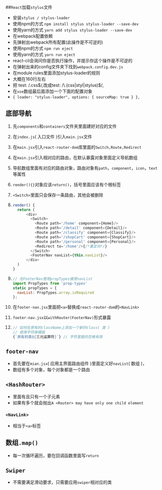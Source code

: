 ##`React`加载`stylus`文件
- 安装`stylus / stylus-loader`
- 使用npm的方式
  ``npm install stylus stylus-loader --save-dev``
- 使用yarn的方式
  ``yarn add stylus stylus-loader --save-dev``
- 在webpack配置依赖
- 先弹射出webpack所有配置(此操作是不可逆的)
- 使用npm的方式
  ``npm run eject``
- 使用yarn的方式
  ``yarn run eject``
- react-cli会询问你是否执行操作，并提示你这个操作是不可逆的
- 在弹射出来的config文件夹下找到`webpack.config.dev.js`
- 在module rules里面添加stylus-loader的规则
- 大概在160行左右
- 把 test: /\.css$/,改成test: /\.(css|styl|stylus)$/,
- 在`use`数组最后面添加一个下面的配置对象
- `{
         loader: "stylus-loader",
         options: {
           sourceMap: true
         }
       },`

## 底部导航

1. 先`components`和`containers`文件夹里面建好对应的文件

2. 在`index.js`( 入口文件 )引入`main.jsx`文件

3. 在`main.jsx`引入`react-router-dom`库里面的`Switch,Route,Redirect`

4. 在`main.jsx`引入相对应的路由，在默认暴露对象里面定义导航数组

5. 导航数组里面有对应的路由对象，路由对象有`path`，`component`，`icon`，`text`等属性

6. `render(){}`对象应该`return()`，括号里面应该有个根标签

7. `<Switch>`里面只会保存一条路由，其他会被删除

8. ```js
   render() {
     return (
         <div>
           <Switch>
             <Route path='/home' component={Home}/>
             <Route path='/detail' component={Detail}/>
             <Route path='/classify' component={Classify}/>
             <Route path='/shopCart' component={ShopCart}/>
             <Route path='/personal' component={Personal}/>
             <Redirect to='/home'/>{/*重定向*/}
           </Switch>
           <FooterNav navList={this.navList}/>
         </div>
     )
   }
   ```

9. ```js
   // 在FooterNav使用propTypes接受navList
   import PropTypes from 'prop-types'
   static propTypes = {
     navList: PropTypes.array.isRequired
   };
   ```

10. 在`footer-nav.jsx`里面把`<a>`替换成`react-router-dom`的`<NavLink>`

11. `footer-nav.jsx`以`withRouter(FooterNav)`形式暴露

12. ```js
    // 如何在原有的className上添加一个新的class( 类 )
    // 使用字符串模版
    {`原有的类${三元运算符}`} // 字符里面的空格有效
    ```
## `footer-nav`

- 首先要在`mian.jsx`( 应用主界面路由组件 )里面定义好`navList`( 数组 )，
- 数组有多个对象，每个对象都是一个路由

## `<HashRouter>`

- 里面有且只有一个子元素
- 如果有多个就会抛出`A <Router> may have only one child element `

### `<NavLink>`

- 相当于`<a>`标签

## 数组`.map()`

- 每一次循环遍历，要在回调函数里面写`return`

## `Swiper`

- 不需要满足滑动要求，只需要应用`swiper`相对应的类